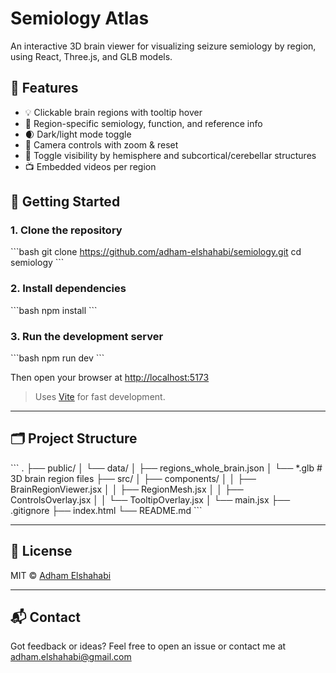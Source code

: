 # Semiology Atlas

An interactive 3D brain viewer for visualizing seizure semiology by region, using React, Three.js, and GLB models.

## 🧠 Features

- 💡 Clickable brain regions with tooltip hover
- 🎯 Region-specific semiology, function, and reference info
- 🌒 Dark/light mode toggle
- 🧭 Camera controls with zoom & reset
- 🧩 Toggle visibility by hemisphere and subcortical/cerebellar structures
- 📺 Embedded videos per region

## 🚀 Getting Started

### 1. Clone the repository

\`\`\`bash
git clone https://github.com/adham-elshahabi/semiology.git
cd semiology
\`\`\`

### 2. Install dependencies

\`\`\`bash
npm install
\`\`\`

### 3. Run the development server

\`\`\`bash
npm run dev
\`\`\`

Then open your browser at [http://localhost:5173](http://localhost:5173)

> Uses [Vite](https://vitejs.dev) for fast development.

---

## 🗂️ Project Structure

\`\`\`
.
├── public/
│   └── data/
│       ├── regions_whole_brain.json
│       └── *.glb                   # 3D brain region files
├── src/
│   ├── components/
│   │   ├── BrainRegionViewer.jsx
│   │   ├── RegionMesh.jsx
│   │   ├── ControlsOverlay.jsx
│   │   └── TooltipOverlay.jsx
│   └── main.jsx
├── .gitignore
├── index.html
└── README.md
\`\`\`

---

## 🧾 License

MIT © [Adham Elshahabi](https://elshahabi.com)

---

## 📬 Contact

Got feedback or ideas? Feel free to open an issue or contact me at [adham.elshahabi@gmail.com](mailto:adham.elshahabi@gmail.com)
